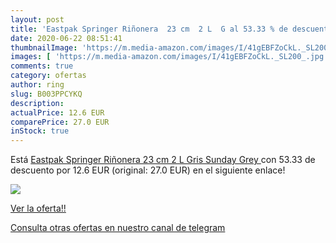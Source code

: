 ```yaml
---
layout: post
title: 'Eastpak Springer Riñonera  23 cm  2 L  G al 53.33 % de descuento'
date: 2020-06-22 08:51:41
thumbnailImage: 'https://m.media-amazon.com/images/I/41gEBFZoCkL._SL200_.jpg'
images: [ 'https://m.media-amazon.com/images/I/41gEBFZoCkL._SL200_.jpg' ]
comments: true
category: ofertas
author: ring
slug: B003PPCYKQ
description:
actualPrice: 12.6 EUR
comparePrice: 27.0 EUR
inStock: true
---
```


Está [Eastpak Springer Riñonera  23 cm  2 L  Gris  Sunday Grey ](https://www.amazon.com/dp/B003PPCYKQ/?tag=redken08-20) con 53.33 de descuento por 12.6 EUR (original: 27.0 EUR) en el siguiente enlace!

[![](https://m.media-amazon.com/images/I/41gEBFZoCkL._SL200_.jpg)](https://www.amazon.com/dp/B003PPCYKQ/?tag=redken08-20)

[Ver la oferta!!](https://www.amazon.com/dp/B003PPCYKQ/?tag=redken08-20)

[Consulta otras ofertas en nuestro canal de telegram](https://t.me/s/ofertas25)
